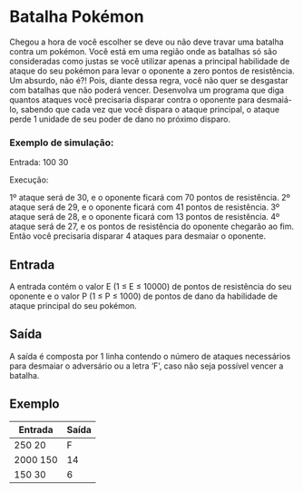# Batalha Pokémon

Chegou a hora de você escolher se deve ou não deve travar uma batalha contra um pokémon. Você está em uma região onde as batalhas só são consideradas como justas se você utilizar apenas a principal habilidade de ataque do seu pokémon para levar o oponente a zero pontos de resistência. Um absurdo, não é?! Pois, diante dessa regra, você não quer se desgastar com batalhas que não poderá vencer. Desenvolva um programa que diga quantos ataques você precisaria disparar contra o oponente para desmaiá-lo, sabendo que cada vez que você dispara o ataque principal, o ataque perde 1 unidade de seu poder de dano no próximo disparo.

### Exemplo de simulação:

Entrada: 100 30

Execução:

1º ataque será de 30, e o oponente ficará com 70 pontos de resistência.
2º ataque será de 29, e o oponente ficará com 41 pontos de resistência.
3º ataque será de 28, e o oponente ficará com 13 pontos de resistência.
4º ataque será de 27, e os pontos de resistência do oponente chegarão ao fim.
Então você precisaria disparar 4 ataques para desmaiar o oponente.

## Entrada

A entrada contém o valor E (1 ≤ E ≤ 10000) de pontos de resistência do seu oponente e o valor P (1 ≤ P ≤ 1000) de pontos de dano da habilidade de ataque principal do seu pokémon.

## Saída

A saída é composta por 1 linha contendo o número de ataques necessários para desmaiar o adversário ou a letra ‘F’, caso não seja possível vencer a batalha.

## Exemplo

| Entrada  | Saída |
| -------- | ----- |
| 250 20   | F     |
| 2000 150 | 14    |
| 150 30   | 6     |
